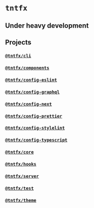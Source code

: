 # `tntfx`

## Under heavy development

## Projects

### [`@tntfx/cli`](./cli/README.md)

### [`@tntfx/components`](./components/README.md)

### [`@tntfx/config-eslint`](./config-eslint/README.md)

### [`@tntfx/config-graphql`](./config-graphql/README.md)

### [`@tntfx/config-next`](./config-next/README.md)

### [`@tntfx/config-prettier`](./config-prettier/README.md)

### [`@tntfx/config-stylelint`](./config-stylelint/README.md)

### [`@tntfx/config-typescript`](./config-typescript/README.md)

### [`@tntfx/core`](./core/README.md)

### [`@tntfx/hooks`](./hooks/README.md)

### [`@tntfx/server`](./server/README.md)

### [`@tntfx/test`](./test/README.md)

### [`@tntfx/theme`](./theme/README.md)
